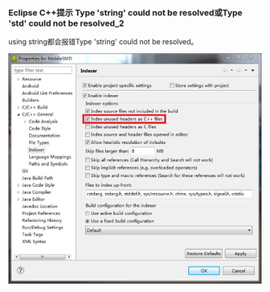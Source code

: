 ###  Eclipse C++提示 Type 'string' could not be resolved或Type 'std' could not be resolved_2

using string都会报错Type 'string' could not be resolved。



![](Picture/2_1.jpg)
